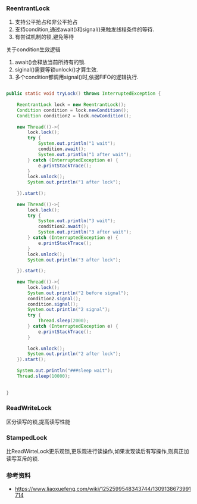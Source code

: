 ### ReentrantLock
1. 支持公平抢占和非公平抢占
2. 支持condition,通过await()和signal()来触发线程条件的等待.
3. 有尝试机制的锁,避免等待

关于condition生效逻辑
1. await()会释放当前所持有的锁.
2. siginal()需要等锁unlock()才算生效.
3. 多个condition都调用signal()时,依据FIFO的逻辑执行.

```java 

public static void tryLock() throws InterruptedException {  
  
    ReentrantLock lock = new ReentrantLock();  
    Condition condition = lock.newCondition();  
    Condition condition2 = lock.newCondition();  
  
    new Thread(()->{  
        lock.lock();  
        try {  
            System.out.println("1 wait");  
            condition.await();  
            System.out.println("1 after wait");  
        } catch (InterruptedException e) {  
            e.printStackTrace();  
        }  
        lock.unlock();  
        System.out.println("1 after lock");  
  
    }).start();  
  
    new Thread(()->{  
        lock.lock();  
        try {  
            System.out.println("3 wait");  
            condition2.await();  
            System.out.println("3 after wait");  
        } catch (InterruptedException e) {  
            e.printStackTrace();  
        }  
        lock.unlock();  
        System.out.println("3 after lock");  
  
    }).start();  
  
    new Thread(()->{  
        lock.lock();  
        System.out.println("2 before signal");  
        condition2.signal();  
        condition.signal();  
        System.out.println("2 signal");  
        try {  
            Thread.sleep(2000);  
        } catch (InterruptedException e) {  
            e.printStackTrace();  
        }  
  
        lock.unlock();  
        System.out.println("2 after lock");  
    }).start();  
  
    System.out.println("###sleep wait");  
    Thread.sleep(10000);  
  
  
}

```




### ReadWriteLock
区分读写的锁,提高读写性能

### StampedLock
比ReadWirteLock更乐观锁,更乐观进行读操作,如果发现读后有写操作,则真正加读写互斥的锁.


### 参考资料
- https://www.liaoxuefeng.com/wiki/1252599548343744/1309138673991714
